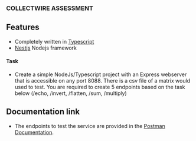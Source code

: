 ### COLLECTWIRE ASSESSMENT

## Features
- Completely written in [Typescript](https://typescriptlang.org/)
- [Nestjs](https://docs.nestjs.com/) Nodejs framework

#### Task
- Create a simple NodeJs/Typescript project with an Express webserver that is
accessible on any port 8088. There is a csv file of a matrix would used to test. You are
required to create 5 endpoints based on the task below (/echo, /invert, /flatten, /sum,
/multiply)

## Documentation link
- The endpoints to test the service are provided in the [Postman Documentation](https://documenter.getpostman.com/view/25225100/2s9YsT68Ho).